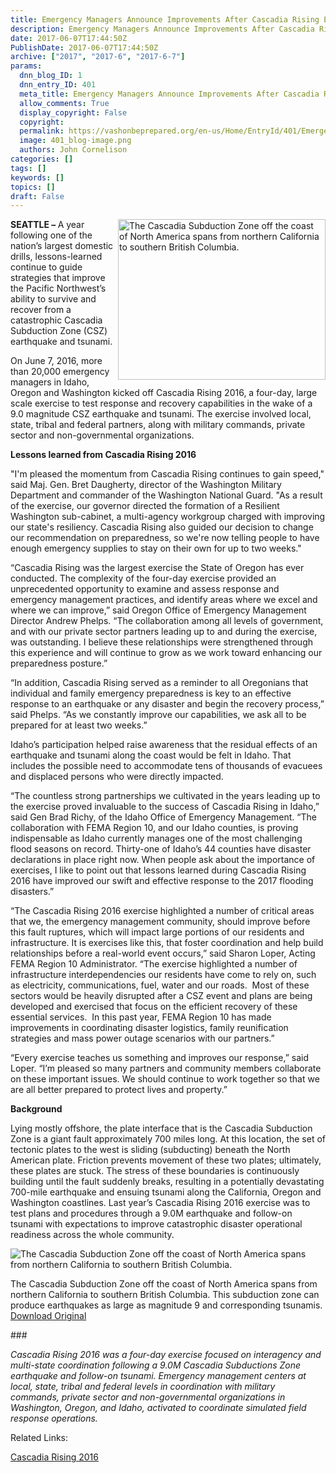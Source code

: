 ```yaml
---
title: Emergency Managers Announce Improvements After Cascadia Rising Exercise
description: Emergency Managers Announce Improvements After Cascadia Rising Exercise
date: 2017-06-07T17:44:50Z
PublishDate: 2017-06-07T17:44:50Z
archive: ["2017", "2017-6", "2017-6-7"]
params:
  dnn_blog_ID: 1
  dnn_entry_ID: 401
  meta_title: Emergency Managers Announce Improvements After Cascadia Rising Exercise
  allow_comments: True
  display_copyright: False
  copyright:
  permalink: https://vashonbeprepared.org/en-us/Home/EntryId/401/Emergency-Managers-Announce-Improvements-After-Cascadia-Rising-Exercise
  image: 401_blog-image.png
  authors: John Cornelison
categories: []
tags: []
keywords: []
topics: []
draft: False
---
```


<p><img title="" style="float: right; margin: 0px 0px 5px 5px; display: inline" alt="The Cascadia Subduction Zone off the coast of North America spans from northern California to southern British Columbia." src="https://www.fema.gov/media-library-data/1459793872818-e5eb3428c609347ac6694298128b8d42/map_cascadia_subduction_zone_medium.jpg" width="332" align="right" height="257" /><strong>SEATTLE – </strong>A year following one of the nation’s largest domestic drills, lessons-learned continue to guide strategies that improve the Pacific Northwest’s ability to survive and recover from a catastrophic Cascadia Subduction Zone (CSZ) earthquake and tsunami.</p>  <p>On June 7, 2016, more than 20,000 emergency managers in Idaho, Oregon and Washington kicked off Cascadia Rising 2016, a four-day, large scale exercise to test response and recovery capabilities in the wake of a 9.0 magnitude CSZ earthquake and tsunami. The exercise involved local, state, tribal and federal partners, along with military commands, private sector and non-governmental organizations.</p>  <p><strong>Lessons learned from Cascadia Rising 2016</strong></p>  <p>&quot;I'm pleased the momentum from Cascadia Rising continues to gain speed,&quot; said Maj. Gen. Bret Daugherty, director of the Washington Military Department and commander of the Washington National Guard. &quot;As a result of the exercise, our governor directed the formation of a Resilient Washington sub-cabinet, a multi-agency workgroup charged with improving our state's resiliency. Cascadia Rising also guided our decision to change our recommendation on preparedness, so we're now telling people to have enough emergency supplies to stay on their own for up to two weeks.&quot;</p>  <p>“Cascadia Rising was the largest exercise the State of Oregon has ever conducted. The complexity of the four-day exercise provided an unprecedented opportunity to examine and assess response and emergency management practices, and identify areas where we excel and where we can improve,” said Oregon Office of Emergency Management Director Andrew Phelps. “The collaboration among all levels of government, and with our private sector partners leading up to and during the exercise, was outstanding. I believe these relationships were strengthened through this experience and will continue to grow as we work toward enhancing our preparedness posture.”</p>  <p>“In addition, Cascadia Rising served as a reminder to all Oregonians that individual and family emergency preparedness is key to an effective response to an earthquake or any disaster and begin the recovery process,” said Phelps. “As we constantly improve our capabilities, we ask all to be prepared for at least two weeks.”</p>  <p>Idaho’s participation helped raise awareness that the residual effects of an earthquake and tsunami along the coast would be felt in Idaho. That includes the possible need to accommodate tens of thousands of evacuees and displaced persons who were directly impacted.</p>  <p>“The countless strong partnerships we cultivated in the years leading up to the exercise proved invaluable to the success of Cascadia Rising in Idaho,” said Gen Brad Richy, of the Idaho Office of Emergency Management. “The collaboration with FEMA Region 10, and our Idaho counties, is proving indispensable as Idaho currently manages one of the most challenging flood seasons on record. Thirty-one of Idaho’s 44 counties have disaster declarations in place right now. When people ask about the importance of exercises, I like to point out that lessons learned during Cascadia Rising 2016 have improved our swift and effective response to the 2017 flooding disasters.”</p>  <p>“The Cascadia Rising 2016 exercise highlighted a number of critical areas that we, the emergency management community, should improve before this fault ruptures, which will impact large portions of our residents and infrastructure. It is exercises like this, that foster coordination and help build relationships before a real-world event occurs,” said Sharon Loper, Acting FEMA Region 10 Administrator. “The exercise highlighted a number of infrastructure interdependencies our residents have come to rely on, such as electricity, communications, fuel, water and our roads.&#160; Most of these sectors would be heavily disrupted after a CSZ event and plans are being developed and exercised that focus on the efficient recovery of these essential services.&#160; In this past year, FEMA Region 10 has made improvements in coordinating disaster logistics, family reunification strategies and mass power outage scenarios with our partners.” </p>  <p>“Every exercise teaches us something and improves our response,” said Loper. “I’m pleased so many partners and community members collaborate on these important issues. We should continue to work together so that we are all better prepared to protect lives and property.” </p>  <p><strong>Background</strong></p>  <p>Lying mostly offshore, the plate interface that is the Cascadia Subduction Zone is a giant fault approximately 700 miles long. At this location, the set of tectonic plates to the west is sliding (subducting) beneath the North American plate. Friction prevents movement of these two plates; ultimately, these plates are stuck. The stress of these boundaries is continuously building until the fault suddenly breaks, resulting in a potentially devastating 700-mile earthquake and ensuing tsunami along the California, Oregon and Washington coastlines. Last year’s Cascadia Rising 2016 exercise was to test plans and procedures through a 9.0M earthquake and follow-on tsunami with expectations to improve catastrophic disaster operational readiness across the whole community.</p>  <p><img title="" alt="The Cascadia Subduction Zone off the coast of North America spans from northern California to southern British Columbia." src="https://www.fema.gov/media-library-data/1459793872818-e5eb3428c609347ac6694298128b8d42/map_cascadia_subduction_zone_medium.jpg" /></p>  <p>The Cascadia Subduction Zone off the coast of North America spans from northern California to southern British Columbia. This subduction zone can produce earthquakes as large as magnitude 9 and corresponding tsunamis. <a href="https://www.fema.gov/media-library/assets/images/115834">Download Original</a></p>  <p> ###</p>  <p><em>Cascadia Rising 2016 was a four-day exercise focused on interagency and multi-state coordination following a 9.0M Cascadia Subductions Zone earthquake and follow-on tsunami. Emergency management centers at local, state, tribal and federal levels in coordination with military commands, private sector and non-governmental organizations in Washington, Oregon, and Idaho, activated to coordinate simulated field response operations.</em></p>  <p>Related Links: </p>  <p><a href="https://www.fema.gov/cascadia-rising-2016">Cascadia Rising 2016</a></p>
